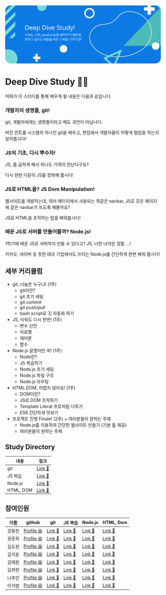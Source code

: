 <p align="center">
  <img src="https://github.com/daniel2231/Deep-Dive-Study/blob/master/Artboard_1.svg" alt="Deep Dive Study"/>
</p>

# Deep Dive Study 🏊🏻

저희가 이 스터디를 통해 배우게 될 내용은 다음과 같습니다.

### 개발자의 생명줄, git!

git, 개발자에게는 생명줄이라고 해도 과언이 아닙니다. 

버전 컨트롤 시스템의 하나인 git을 배우고, 현업에서 개발자들이 어떻게 협업을 하는지 알아봅시다!

### JS의 기초, 다시 뿌수자!

JS, 좀 급하게 해서 하나도 기억이 안난다구요?

다시 한번 다같이 JS를 정복해 봅시다!

### JS로 HTML을? JS Dom Manipulation!

웹사이트를 개발하는데, 여러 페이지에서 사용되는 똑같은 navbar, JS로 모든 페이지에 같은 navbar가 뜨도록 해볼까요?

JS로 HTML을 조작하는 법을 배워봅시다!

### 배운 JS로 서버를 만들어볼까? Node.js!

1학기때 배운 JS로 서버까지 만들 수 있다고? JS, 너란 녀석은 정말....!

카카오, 네이버 등 핫한 테크 기업에서도 쓰이는 Node.js를 간단하게 한번 배워 봅시다!

<detail><summary><h2> 세부 커리큘럼 </h2></summary>

- git, 너놈은 누구냐! (1주)
    - git이란?
    - git 초기 세팅
    - git commit
    - git push/pull
    - bash script로 깃 자동화 하기
- JS, 미워도 다시 한번! (1주)
    - 변수 선언
    - 자료형
    - 제어문
    - 함수
- Node.js 알맹이만 쏙! (1주)
    - Node란?
    - JS 복습하기
    - Node.js 초기 세팅
    - Node.js 파일 구조
    - Node.js 라우팅
- HTML DOM, 어렵지 않아요! (1주)
    - DOM이란?
    - JS로 DOM 조작하기
    - Template Literal 프로처럼 다루기
    - ES6 간단하게 맛보기
- 프로젝트 진행 Finale! (2주) + 여러분들이 원하는 주제
    - Node.js를 이용하여 간단한 웹사이트 만들기 (기본 틀 제공)
    - 여러분들이 원하는 주제

</detail>

## Study Directory

내용 | 링크
------------ | -------------
git | [Link 🔗](https://github.com/daniel2231/Deep-Dive-Study/tree/master/git)
JS 복습 | [Link 🔗]()
Node.js | [Link 🔗]()
HTML, DOM | [Link 🔗]()

## 참여인원

이름 | github | git | JS 복습 | Node.js | HTML, Dom
------------ | ------------- | ------------- | ------------- | ------------- | -------------
강동헌 | [Profile 😆](https://github.com/daniel2231?tab=overview&from=2020-01-01&to=2020-01-01) |[Link 🔗](https://github.com/daniel2231/Deep-Dive-Study/tree/master/git)|[Link 🔗]()|[Link 🔗]()|[Link 🔗]()
권준희 | [Profile 😆]()|[Link 🔗]()|[Link 🔗]()|[Link 🔗]()|[Link 🔗]()
김도현 | [Profile 😆]()|[Link 🔗]()|[Link 🔗]()|[Link 🔗]()|[Link 🔗]()
김지윤 | [Profile 😆]()|[Link 🔗]()|[Link 🔗]()|[Link 🔗]()|[Link 🔗]()
김태원 | [Profile 😆]()|[Link 🔗]()|[Link 🔗]()|[Link 🔗]()|[Link 🔗]()
김희현 | [Profile 😆]()|[Link 🔗]()|[Link 🔗]()|[Link 🔗]()|[Link 🔗]()
나주안 | [Profile 😆]()|[Link 🔗]()|[Link 🔗]()|[Link 🔗]()|[Link 🔗]()
이석범 | [Profile 😆]()|[Link 🔗]()|[Link 🔗]()|[Link 🔗]()|[Link 🔗]()
